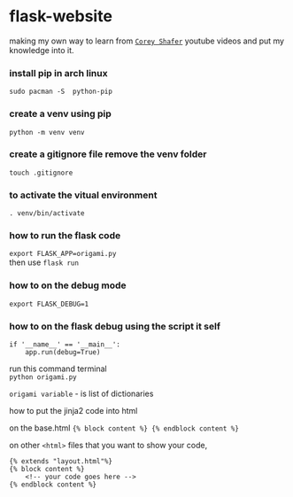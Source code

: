 # flask-website
making my own way to learn from [`Corey Shafer`](https://www.youtube.com/watch?v=MwZwr5Tvyxo&list=PL-osiE80TeTs4UjLw5MM6OjgkjFeUxCYH) youtube videos and put my knowledge into it.

### install pip in arch linux
`sudo pacman -S  python-pip`

### create a venv using pip
`python -m venv venv`

### create a gitignore file remove the venv folder
`touch .gitignore`

### to activate the vitual environment
`. venv/bin/activate`

### how to run the flask code
`export FLASK_APP=origami.py`<br>
then use `flask run`

### how to on the debug mode
`export FLASK_DEBUG=1`

### how to on the flask debug using the script it self
```
if '__name__' == '__main__':
    app.run(debug=True)
```
run this command terminal <br>
`python origami.py`

`origami variable` - is list of dictionaries

how to put the jinja2 code into html

on the base.html
`{% block content %} {% endblock content %}`

on other `<html>` files that you want to show your code,
```
{% extends "layout.html"%}
{% block content %}
    <!-- your code goes here -->
{% endblock content %}
```